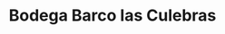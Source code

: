 ---
title: "Bodega Barco las Culebras"
url: /pesquera-de-duero/bodega-barco-las-culebras/
shop: vino
---